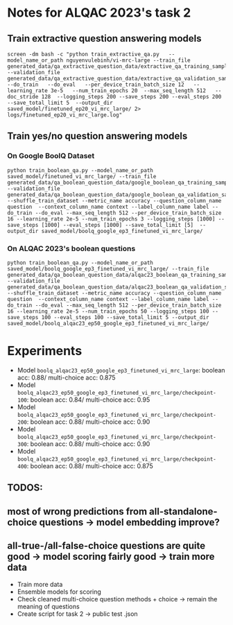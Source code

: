 # Notes for ALQAC 2023's task 2

## Train extractive question answering models
```
screen -dm bash -c "python train_extractive_qa.py   --model_name_or_path nguyenvulebinh/vi-mrc-large --train_file generated_data/qa_extractive_question_data/extractive_qa_training_samples.json --validation_file generated_data/qa_extractive_question_data/extractive_qa_validation_samples.json  --do_train   --do_eval   --per_device_train_batch_size 12   --learning_rate 3e-5   --num_train_epochs 20  --max_seq_length 512   --doc_stride 128  --logging_steps 200 --save_steps 200 --eval_steps 200 --save_total_limit 5  --output_dir saved_model/finetuned_ep20_vi_mrc_large/ 2> logs/finetuned_ep20_vi_mrc_large.log"
```

## Train yes/no question answering models

### On Google BoolQ Dataset

```
python train_boolean_qa.py --model_name_or_path  saved_model/finetuned_vi_mrc_large/ --train_file generated_data/qa_boolean_question_data/google_boolean_qa_training_samples.json --validation_file generated_data/qa_boolean_question_data/google_boolean_qa_validation_samples.json   --shuffle_train_dataset --metric_name accuracy --question_column_name question  --context_column_name context --label_column_name label --do_train --do_eval --max_seq_length 512 --per_device_train_batch_size 16 --learning_rate 2e-5 --num_train_epochs 3 --logging_steps [1000] --save_steps [1000] --eval_steps [1000] --save_total_limit [5]  --output_dir saved_model/boolq_google_ep3_finetuned_vi_mrc_large/
```

### On ALQAC 2023's boolean questions

```
python train_boolean_qa.py --model_name_or_path  saved_model/boolq_google_ep3_finetuned_vi_mrc_large/ --train_file generated_data/qa_boolean_question_data/alqac23_boolean_qa_training_samples.json --validation_file generated_data/qa_boolean_question_data/alqac23_boolean_qa_validation_samples.json  --shuffle_train_dataset --metric_name accuracy --question_column_name question  --context_column_name context --label_column_name label --do_train --do_eval --max_seq_length 512 --per_device_train_batch_size 16 --learning_rate 2e-5 --num_train_epochs 50 --logging_steps 100 --save_steps 100 --eval_steps 100 --save_total_limit 5 --output_dir saved_model/boolq_alqac23_ep50_google_ep3_finetuned_vi_mrc_large/
```


# Experiments

- Model `boolq_alqac23_ep50_google_ep3_finetuned_vi_mrc_large`:                boolean acc: 0.88/ multi-choice acc: 0.875
- Model `boolq_alqac23_ep50_google_ep3_finetuned_vi_mrc_large/checkpoint-100`: boolean acc: 0.84/ multi-choice acc: 0.95
- Model `boolq_alqac23_ep50_google_ep3_finetuned_vi_mrc_large/checkpoint-200`: boolean acc: 0.88/ multi-choice acc: 0.90
- Model `boolq_alqac23_ep50_google_ep3_finetuned_vi_mrc_large/checkpoint-300`: boolean acc: 0.88/ multi-choice acc: 0.90
- Model `boolq_alqac23_ep50_google_ep3_finetuned_vi_mrc_large/checkpoint-400`: boolean acc: 0.88/ multi-choice acc: 0.875

## TODOS:
## most of wrong predictions from all-standalone-choice questions -> model embedding improve?
## all-true-/all-false-choice questions are quite good -> model scoring fairly good -> train more data

- Train more data
- Ensemble models for scoring
- Check cleaned multi-choice question methods + choice -> remain the meaning of questions
- Create script for task 2 -> public test .json
